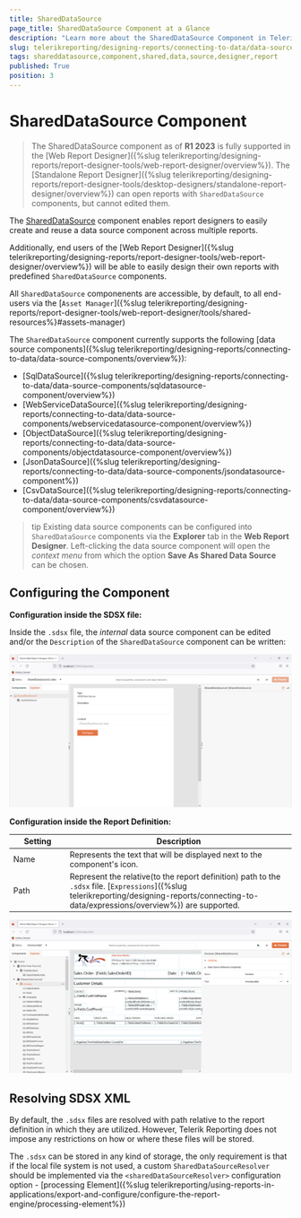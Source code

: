 ```yaml
---
title: SharedDataSource
page_title: SharedDataSource Component at a Glance
description: "Learn more about the SharedDataSource Component in Telerik Reporting, where and how you may configure and use it in your Reports."
slug: telerikreporting/designing-reports/connecting-to-data/data-source-components/shareddatasource-component
tags: shareddatasource,component,shared,data,source,designer,report
published: True
position: 3
---
```

<style>
table th:first-of-type {
	width: 20%;
}
table th:nth-of-type(2) {
	width: 80%;
}
</style>

# SharedDataSource Component

> The SharedDataSource component as of __R1 2023__ is fully supported in the [Web Report Designer]({%slug telerikreporting/designing-reports/report-designer-tools/web-report-designer/overview%}). The [Standalone Report Designer]({%slug telerikreporting/designing-reports/report-designer-tools/desktop-designers/standalone-report-designer/overview%}) can open reports with `SharedDataSource` components, but cannot edited them.

The [SharedDataSource](/api/Telerik.Reporting.SharedDataSource) component enables report designers to easily create and reuse a data source component across multiple reports.

Additionally, end users of the [Web Report Designer]({%slug telerikreporting/designing-reports/report-designer-tools/web-report-designer/overview%}) will be able to easily design their own reports with predefined `SharedDataSource` components.

All `SharedDataSource` componenents are accessible, by default, to all end-users via the [`Asset Manager`]({%slug telerikreporting/designing-reports/report-designer-tools/web-report-designer/tools/shared-resources%}#assets-manager)

The `SharedDataSource` component currently supports the following [data source components]({%slug telerikreporting/designing-reports/connecting-to-data/data-source-components/overview%}):

* [SqlDataSource]({%slug telerikreporting/designing-reports/connecting-to-data/data-source-components/sqldatasource-component/overview%})
* [WebServiceDataSource]({%slug telerikreporting/designing-reports/connecting-to-data/data-source-components/webservicedatasource-component/overview%})
* [ObjectDataSource]({%slug telerikreporting/designing-reports/connecting-to-data/data-source-components/objectdatasource-component/overview%})
* [JsonDataSource]({%slug telerikreporting/designing-reports/connecting-to-data/data-source-components/jsondatasource-component%})
* [CsvDataSource]({%slug telerikreporting/designing-reports/connecting-to-data/data-source-components/csvdatasource-component/overview%})

>tip Existing data source components can be configured into `SharedDataSource` components via the __Explorer__ tab in the __Web Report Designer__. Left-clicking the data source component will open the _context menu_ from which the option __Save As Shared Data Source__ can be chosen.

## Configuring the Component

__Configuration inside the SDSX file:__

Inside the `.sdsx` file, the _internal_ data source component can be edited and/or the `Description` of the `SharedDataSource` component can be written:

![SDSX Configuration Page in the Web Report Designer with JsonDataSource component selected for sharing](images/sdsx_configuration_page.png)

__Configuration inside the Report Definition:__

| Setting | Description |
| ------ | ------ |
|Name|Represents the text that will be displayed next to the component's icon.|
|Path|Represent the relative(to the report definition) path to the `.sdsx` file. [`Expressions`]({%slug telerikreporting/designing-reports/connecting-to-data/expressions/overview%}) are supported.|

![Preview of a pre-configured SharedDataSource in Report opened in the Web Report Designer](images/sdsx_configuration_inside_report.png)

## Resolving SDSX XML

By default, the `.sdsx` files are resolved with path relative to the report definition in which they are utilized. However, Telerik Reporting does not impose any restrictions on how or where these files will be stored.

The `.sdsx` can be stored in any kind of storage, the only requirement is that if the local file system is not used, a custom `SharedDataSourceResolver` should be implemented via the `<sharedDataSourceResolver>` configuration option - [processing Element]({%slug telerikreporting/using-reports-in-applications/export-and-configure/configure-the-report-engine/processing-element%})
